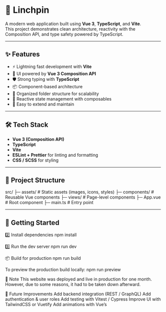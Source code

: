 # 🔗 Linchpin

A modern web application built using **Vue 3**, **TypeScript**, and **Vite**.  
This project demonstrates clean architecture, reactivity with the Composition API, and type safety powered by TypeScript.

---

## ✨ Features
- ⚡ Lightning fast development with **Vite**
- 🎨 UI powered by **Vue 3 Composition API**
- 🛡️ Strong typing with **TypeScript**
- 📦 Component-based architecture
- 📁 Organized folder structure for scalability
- 🔄 Reactive state management with composables
- 🎯 Easy to extend and maintain

---

## 🛠 Tech Stack
- **Vue 3 (Composition API)**
- **TypeScript**
- **Vite**
- **ESLint + Prettier** for linting and formatting
- **CSS / SCSS** for styling

---

## 📂 Project Structure
src/
├─ assets/ # Static assets (images, icons, styles)
├─ components/ # Reusable Vue components
├─ views/ # Page-level components
├─ App.vue # Root component
├─ main.ts # Entry point

---

## 🚀 Getting Started
2️⃣ Install dependencies
npm install

3️⃣ Run the dev server
npm run dev

📦 Build for production
npm run build

To preview the production build locally:
npm run preview

📝 Note
This website was deployed and live in production for one month.
However, due to some reasons, it had to be taken down afterward.

🔮 Future Improvements
Add backend integration (REST / GraphQL)
Add authentication & user roles
Add testing with Vitest / Cypress
Improve UI with TailwindCSS or Vuetify
Add animations with Vue’s <Transition>
